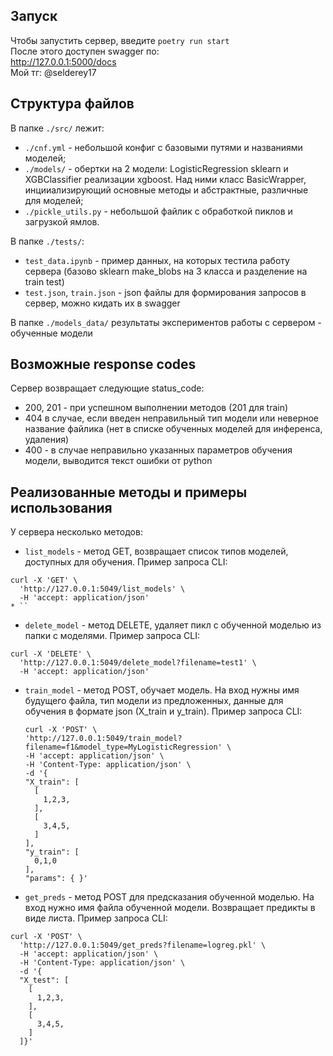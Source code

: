 ## Запуск
Чтобы запустить сервер, введите
`poetry run start` \
После этого доступен swagger по: \
http://127.0.0.1:5000/docs \
Мой тг: @selderey17

## Структура файлов
В папке `./src/` лежит:
* `./cnf.yml` - небольшой конфиг с базовыми путями и названиями моделей;
* `./models/` - обертки на 2 модели: LogisticRegression sklearn и XGBClassifier реализации xgboost. Над ними класс BasicWrapper, инцииализирующий основные методы и абстрактные, различные для моделей;
* `./pickle_utils.py` - небольшой файлик с обработкой пиклов и загрузкой ямлов.

В папке `./tests/`:
* `test_data.ipynb` - пример данных, на которых тестила работу сервера (базово sklearn make_blobs на 3 класса и разделение на train test)
* `test.json`, `train.json` - json файлы для формирования запросов в сервер, можно кидать их в swagger

В папке `./models_data/` результаты экспериментов работы с сервером - обученные модели

## Возможные response codes
Сервер возвращает следующие status_code:
* 200, 201 - при успешном выполнении методов (201 для train)
* 404 в случае, если введен неправильный тип модели или неверное название файлика (нет в списке обученных моделей для инференса, удаления)
* 400 - в случае неправильно указанных параметров обучения модели, выводится текст ошибки от python

## Реализованные методы и примеры использования
У сервера несколько методов: 
* `list_models` - метод GET, возвращает список типов моделей, доступных для обучения. Пример запроса CLI:
```
curl -X 'GET' \
  'http://127.0.0.1:5049/list_models' \
  -H 'accept: application/json'
* ``
```

* `delete_model` - метод DELETE, удаляет пикл с обученной моделью из папки с моделями. Пример запроса CLI:
```
curl -X 'DELETE' \
  'http://127.0.0.1:5049/delete_model?filename=test1' \
  -H 'accept: application/json'
```

* `train_model` - метод POST, обучает модель. На вход нужны имя будущего файла, тип модели из предложенных, данные для обучения в формате json (X_train и y_train). Пример запроса CLI:
  ```
  curl -X 'POST' \
  'http://127.0.0.1:5049/train_model?filename=f1&model_type=MyLogisticRegression' \
  -H 'accept: application/json' \
  -H 'Content-Type: application/json' \
  -d '{
  "X_train": [
    [
      1,2,3,
    ],
    [
      3,4,5,
    ]
  ],
  "y_train": [
    0,1,0
  ],
  "params": { }'
  ```

* `get_preds` - метод POST для предсказания обученной моделью. На вход нужно имя файла обученной модели. Возвращает предикты в виде листа. Пример запроса CLI:

```
curl -X 'POST' \
  'http://127.0.0.1:5049/get_preds?filename=logreg.pkl' \
  -H 'accept: application/json' \
  -H 'Content-Type: application/json' \
  -d '{
  "X_test": [
    [
      1,2,3,
    ],
    [
      3,4,5,
    ]
  ]}'
```

